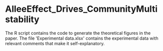 # AlleeEffect_Drives_CommunityMultistability
 The R script contains the code to generate the theoretical figures in the paper.
 The file 'Experimental data.xlsx' contains the experimental data with relevant comments that make it self-explanatory.
